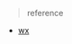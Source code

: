 
> reference
* [wx](https://mp.weixin.qq.com/s?__biz=MzUzNTY5MzU2MA==&mid=2247484390&idx=1&sn=82c35d4e64df533a039b823efcbbb7c6&chksm=fa80d271cdf75b67091218b5c70a5da2836822a3784c4739118b87e4890242cf8dfb37f64227&scene=21#wechat_redirect)
